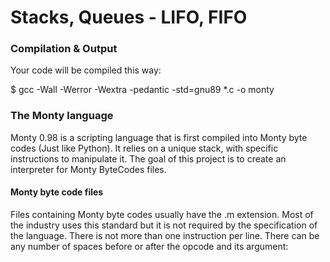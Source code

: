 <h1>Stacks, Queues - LIFO, FIFO</h1>
<h3>Compilation & Output</h3>
<p>Your code will be compiled this way:</p>
$ gcc -Wall -Werror -Wextra -pedantic -std=gnu89 *.c -o monty

<h3>The Monty language </h3>
<p>Monty 0.98 is a scripting language that is first compiled into Monty byte codes (Just like Python). It relies on a unique stack, with specific instructions to manipulate it. The goal of this project is to create an interpreter for Monty ByteCodes files.</p>

<h4>Monty byte code files</h4>
<p>Files containing Monty byte codes usually have the .m extension. Most of the industry uses this standard but it is not required by the specification of the language. There is not more than one instruction per line. There can be any number of spaces before or after the opcode and its argument:</p>